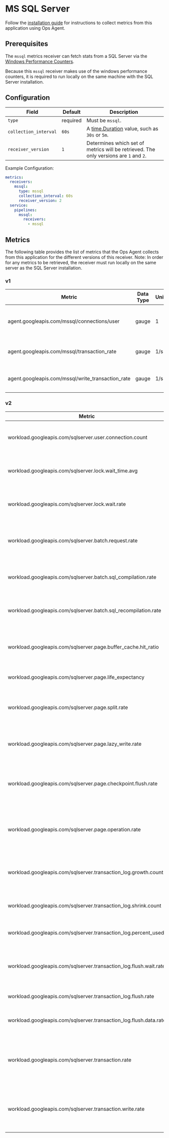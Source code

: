 # MS SQL Server

Follow the [installation guide](https://cloud.google.com/stackdriver/docs/solutions/agents/ops-agent/third-party/mssql) for instructions to collect metrics from this application using Ops Agent.

## Prerequisites

The `mssql` metrics receiver can fetch stats from a SQL Server via the [Windows Performance Counters](https://docs.microsoft.com/en-us/windows/win32/perfctrs/performance-counters-portal).

Because this `mssql` receiver makes use of the windows performance counters, it is required to run locally on the same machine with the SQL Server installation.

## Configuration

| Field                 | Default            | Description |
| ---                   | ---                | ---         |
| `type`                | required           | Must be `mssql`. |
| `collection_interval` | `60s`              | A [time.Duration](https://pkg.go.dev/time#ParseDuration) value, such as `30s` or `5m`. |
| `receiver_version`    | `1`                | Determines which set of metrics will be retrieved. The only versions are `1` and `2`. |

Example Configuration:

```yaml
metrics:
  receivers:
    mssql:
      type: mssql
      collection_interval: 60s
      receiver_version: 2
  service:
    pipelines:
      mssql:
        receivers:
          - mssql
```

## Metrics

The following table provides the list of metrics that the Ops Agent collects from this application for the different versions of this receiver.
Note: In order for any metrics to be retrieved, the receiver must run locally on the same server as the SQL Server installation.

### v1
| Metric                                            | Data Type | Unit | Labels | Description |
| ---                                               | ---       | ---  | ---    | ---         | 
| agent.googleapis.com/mssql/connections/user       | gauge     | 1    |        | Currently open connections to SQL server. |
| agent.googleapis.com/mssql/transaction_rate       | gauge     | 1/s  |        | SQL server total transactions per second. |
| agent.googleapis.com/mssql/write_transaction_rate | gauge     | 1/s  |        | SQL server write transactions per second. |

### v2
| Metric                                               | Data Type      | Unit        | Labels      | Description |
| ---                                                  | ---            | ---         | ---         | ---         | 
| workload.googleapis.com/sqlserver.user.connection.count | Gauge       | connections |             | Number of users connected to the SQL Server. |
| workload.googleapis.com/sqlserver.lock.wait_time.avg | Gauge          | ms          |             | Average wait time for all lock requests that had to wait. |
| workload.googleapis.com/sqlserver.lock.wait.rate     | Gauge          | requests/s  |             | Number of lock requests resulting in a wait per second. |
| workload.googleapis.com/sqlserver.batch.request.rate | Gauge          | requests/s  |             | Number of batch requests received by SQL Server per second. |
| workload.googleapis.com/sqlserver.batch.sql_compilation.rate | Gauge  | compilations/s |          | Number of SQL compilations needed per second. |
| workload.googleapis.com/sqlserver.batch.sql_recompilation.rate | Gauge | compilations/s |         | Number of SQL recompilations needed per second. |
| workload.googleapis.com/sqlserver.page.buffer_cache.hit_ratio | Gauge | %           |             | Percent of pages found in the buffer pool without having to read from disk. |
| workload.googleapis.com/sqlserver.page.life_expectancy | Gauge        | s           |             | Time a page will stay in the buffer pool. |
| workload.googleapis.com/sqlserver.page.split.rate    | Gauge          | pages/s     |             | Number of pages split as a result of overflowing index pages per second. |
| workload.googleapis.com/sqlserver.page.lazy_write.rate | Gauge        | writes/s    |             | Number of lazy writes moving dirty pages to disk per second. |
| workload.googleapis.com/sqlserver.page.checkpoint.flush.rate | Gauge  | pages/s     |             | Number of pages flushed by operations requiring dirty pages to be flushed per second. |
| workload.googleapis.com/sqlserver.page.operation.rate | Gauge         | operation/s | type        | Number of physical database page operations issued per second. |
| workload.googleapis.com/sqlserver.transaction_log.growth.count | Cumulative | growths | database  | Total number of transaction log expansions for a database. |
| workload.googleapis.com/sqlserver.transaction_log.shrink.count | Cumulative | shrinks | database  | Total number of transaction log shrinks for a database. |
| workload.googleapis.com/sqlserver.transaction_log.percent_used | Gauge       | %           | database    | Percent of transaction log space used. |
| workload.googleapis.com/sqlserver.transaction_log.flush.wait.rate | Gauge | commits/s | database  | Number of commits waiting for a transaction log flush per second. |
| workload.googleapis.com/sqlserver.transaction_log.flush.rate | Gauge  | flushes/s   | database    | Number of log flushes per second. |
| workload.googleapis.com/sqlserver.transaction_log.flush.data.rate | Gauge | By/s    | database    | Total number of log bytes flushed per second. |
| workload.googleapis.com/sqlserver.transaction.rate   | Gauge          | transactions/s | database | Number of transactions started for the database (not including XTP-only transactions) per second. |
| workload.googleapis.com/sqlserver.transaction.write.rate | Gauge      | transactions/s | database | Number of transactions that wrote to the database and committed per second. |
